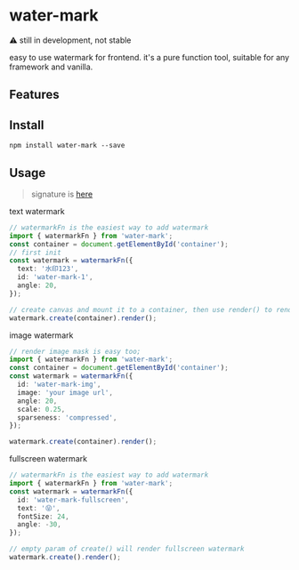 # water-mark

⚠️ still in development, not stable

easy to use watermark for frontend. it's a pure function tool, suitable for any framework and vanilla.

## Features

## Install

```shell
npm install water-mark --save
```

## Usage

> signature is [here](./types.d.ts)

text watermark

```typescript
// watermarkFn is the easiest way to add watermark
import { watermarkFn } from 'water-mark';
const container = document.getElementById('container');
// first init
const watermark = watermarkFn({
  text: '水印123',
  id: 'water-mark-1',
  angle: 20,
});

// create canvas and mount it to a container, then use render() to render content, if will render text or image automatically
watermark.create(container).render();
```

image watermark

```typescript
// render image mask is easy too;
import { watermarkFn } from 'water-mark';
const container = document.getElementById('container');
const watermark = watermarkFn({
  id: 'water-mark-img',
  image: 'your image url',
  angle: 20,
  scale: 0.25,
  sparseness: 'compressed',
});

watermark.create(container).render();
```

fullscreen watermark

```typescript
// watermarkFn is the easiest way to add watermark
import { watermarkFn } from 'water-mark';
const watermark = watermarkFn({
  id: 'water-mark-fullscreen',
  text: '😝',
  fontSize: 24,
  angle: -30,
});

// empty param of create() will render fullscreen watermark
watermark.create().render();
```
